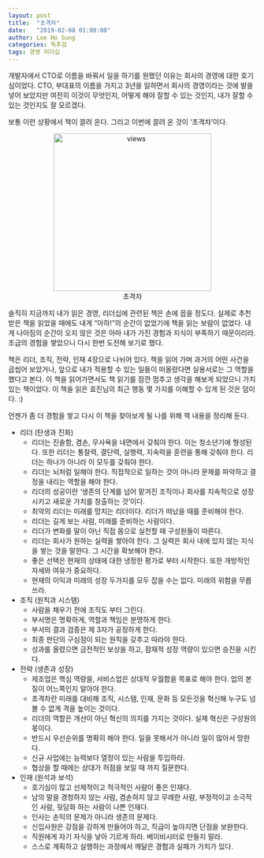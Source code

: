 ```yaml
---
layout: post
title:  "초격차"
date:   "2019-02-08 01:00:00"
author: Lee Ho Sung
categories: 독후감
tags: 경영 리더십
---
```


개발자에서 CTO로 이름을 바꿔서 일을 하기를 원했던 이유는 회사의 경영에 대한 호기심이었다. CTO, 부대표의 이름을 가지고 3년을 일하면서 회사의 경영이라는 것에 발을 넣어 보았지만 여전히 이것이 무엇인지, 어떻게 해야 잘할 수 있는 것인지, 내가 잘할 수 있는 것인지도 잘 모르겠다.  

보통 이런 상황에서 책이 끌려 온다. 그리고 이번에 끌려 온 것이 ‘초격차’이다.  

<center>
        <figure>
                <img src="http://blog.novice.io/assets/초격차-1.jpg" width="320" alt="views">
                <figcaption>초격차</figcaption>
        </figure>
</center>

솔직히 지금까지 내가 읽은 경영, 리더십에 관련된 책은 손에 꼽을 정도다. 실제로 추천받은 책을 읽었을 때에도 내게 “아하!”의 순간이 없었기에 책을 읽는 보람이 없었다. 내게 나아짐의 순간이 오지 않은 것은 아마 내가 가진 경험과 지식이 부족하기 때문이리라. 조금의 경험을 쌓았으니 다시 한번 도전해 보기로 했다.

책은 리더, 조직, 전략, 인재 4장으로 나뉘어 있다. 책을 읽어 가며 과거의 어떤 사건을 곱씹어 보았거나, 앞으로 내가 적용할 수 있는 일들이 떠올랐다면 실용서로는 그 역할을 했다고 본다. 이 책을 읽어가면서도 책 읽기를 잠깐 멈추고 생각을 해보게 되었으니 가치 있는 책이었다. 이 책을 읽은 효진님의 최근 행동 몇 가지를 이해할 수 있게 된 것은 덤이다. :)

언젠가 좀 더 경험을 쌓고 다시 이 책을 찾아보게 될 나를 위해 책 내용을 정리해 둔다. 
 
* 리더 (탄생과 진화)
    * 리더는 진솔함, 겸손, 무사욕을 내면에서 갖춰야 한다. 이는 청소년기에 형성된다. 또한 리더는 통찰력, 결단력, 실행력, 지속력을 훈련을 통해 갖춰야 한다. 리더는 하나가 아니라 이 모두를 갖춰야 한다. 
    * 리더는 뇌처럼 일해야 한다. 직접적으로 일하는 것이 아니라 문제를 파악하고 결정을 내리는 역할을 해야 한다. 
    * 리더의 성공이란 ‘생존의 단계를 넘어 맡겨진 조직이나 회사를 지속적으로 성장시키고 새로운 가치를 창출하는 것’이다. 
    * 최악의 리더는 미래를 망치는 리더이다. 리더가 떠났을 때를 준비해야 한다.
    * 리더는 길게 보는 사람, 미래를 준비하는 사람이다. 
    * 리더가 변화를 말이 아닌 직접 몸으로 실천할 때 구성원들이 따른다. 
    * 리더는 회사가 원하는 실력을 쌓아야 한다. 그 실력은 회사 내에 있지 않는 지식을 쌓는 것을 말한다. 그 시간을 확보해야 한다.
    * 좋은 선택은 현재의 상태에 대한 냉정한 평가로 부터 시작한다. 또한 개방적인 자세와 여유가 중요하다. 
    * 현재의 이익과 미래의 성장 두가지를 모두 잡을 수는 없다. 미래의 위험을 무릅쓰라.
* 조직 (원칙과 시스템)
    * 사람을 채우기 전에 조직도 부터 그린다.
    * 부서명은 명확하게, 역할과 책임은 분명하게 한다.
    * 부서의 결과 검증은 제 3자가 공정하게 한다.
    * 최종 판단의 구심점이 되는 원칙을 갖추고 따라야 한다. 
    * 성과를 올렸으면 금전적인 보상을 하고, 잠재적 성장 역량이 있으면 승진을 시킨다. 
* 전략 (생존과 성장)
    * 제조업은 핵심 역량을, 서비스업은 상대적 우월함을 목표로 해야 한다. 업의 본질이 어느쪽인지 알아야 한다.
    * 초격차란 미래를 대비해 조직, 시스템, 인재, 문화 등 모든것을 혁신해 누구도 넘볼 수 없게 격을 높이는 것이다. 
    * 리더의 역할은 개선이 아닌 혁신의 의지를 가지는 것이다. 실제 혁신은 구성원의 몫이다. 
    * 반드시 우선순위를 명확히 해야 한다. 일을 못해서가 아니라 일이 많아서 망한다.
    * 신규 사업에는 능력보다 열정이 있는 사람을 투입하라.
    * 협상을 할 때에는 상대가 허점을 보일 때 까지 질문한다. 
* 인재 (원석과 보석)
    * 호기심이 많고 선제적이고 적극적인 사람이 좋은 인재다. 
    * 남의 말을 경청하지 않는 사람, 겸손하지 않고 무례한 사람, 부정적이고 소극적인 사람, 뒷담화 하는 사람이 나쁜 인재다.
    * 인사는 손익의 문제가 아니라 생존의 문제다. 
    * 신입사원은 강점을 강하게 만들어야 하고, 직급이 높아지면 단점을 보완한다. 
    * 직원에게 자기 자식을 낳아 기르게 하라. 베이비시터로 만들지 말라. 
    * 스스로 계획하고 실행하는 과정에서 깨달은 경험과 실패가 가치가 있다. 
